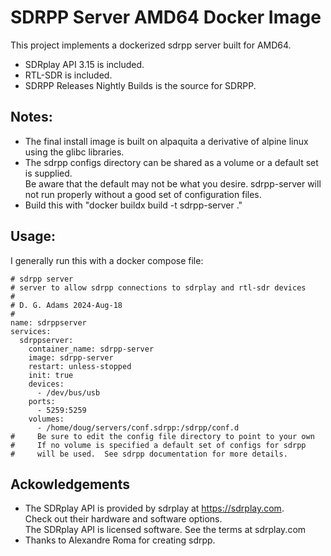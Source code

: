 # SDRPP Server AMD64 Docker Image
This project implements a dockerized sdrpp server built for AMD64.
- SDRplay API 3.15 is included.
- RTL-SDR is included.
- SDRPP Releases Nightly Builds is the source for SDRPP.
## Notes:
- The final install image is built on alpaquita a derivative of alpine linux using 
the glibc libraries.
- The sdrpp configs directory can be shared as a volume or a default set is supplied.  
Be aware that the default may not be what you desire.  sdrpp-server will not run properly
without a good set of configuration files.
- Build this with "docker buildx build -t sdrpp-server ." 
## Usage:
I generally run this with a docker compose file:
```
# sdrpp server
# server to allow sdrpp connections to sdrplay and rtl-sdr devices
#
# D. G. Adams 2024-Aug-18
#
name: sdrppserver
services:
  sdrppserver:
    container_name: sdrpp-server
    image: sdrpp-server
    restart: unless-stopped
    init: true
    devices:
      - /dev/bus/usb
    ports:
      - 5259:5259
    volumes:
      - /home/doug/servers/conf.sdrpp:/sdrpp/conf.d
#     Be sure to edit the config file directory to point to your own
#     If no volume is specified a default set of configs for sdrpp
#     will be used.  See sdrpp documentation for more details.
```
## Ackowledgements
- The SDRplay API is provided by sdrplay at https://sdrplay.com.  
Check out their hardware and software options.  
The SDRplay API is licensed software.  See the terms at sdrplay.com
- Thanks to Alexandre Roma for creating sdrpp.
